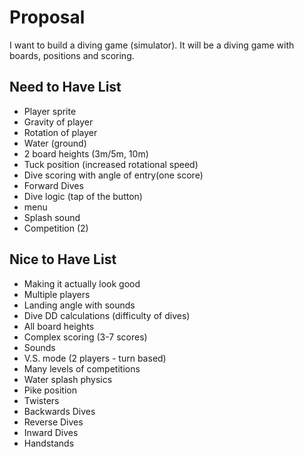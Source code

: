 # Proposal

I want to build a diving game (simulator). It will be a diving game with boards, positions and scoring.

## Need to Have List
- Player sprite
- Gravity of player
- Rotation of player
- Water (ground)
- 2 board heights (3m/5m, 10m)
- Tuck position (increased rotational speed)
- Dive scoring with angle of entry(one score)
- Forward Dives
- Dive logic (tap of the button)
- menu
- Splash sound
- Competition (2)

## Nice to Have List
- Making it actually look good
- Multiple players
- Landing angle with sounds
- Dive DD calculations (difficulty of dives)
- All board heights
- Complex scoring (3-7 scores)
- Sounds
- V.S. mode (2 players - turn based)
- Many levels of competitions
- Water splash physics
- Pike position
- Twisters
- Backwards Dives
- Reverse Dives
- Inward Dives
- Handstands

